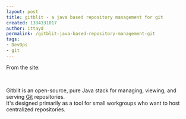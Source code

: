 ```yaml
---
layout: post
title: gitblit - a java based repository management for git
created: 1334331017
author: ittayd
permalink: /gitblit-java-based-repository-management-git
tags:
- DevOps
- git
---
```

<p>From the site:</p>
<p>&nbsp;</p>
<p>Gitblit is an open-source, pure Java stack for managing, viewing, and serving <a title="Official Git Site" href="http://git-scm.com/">Git</a> repositories.<br />
It's designed primarily as a tool for small workgroups who want to host centralized repositories.</p>
